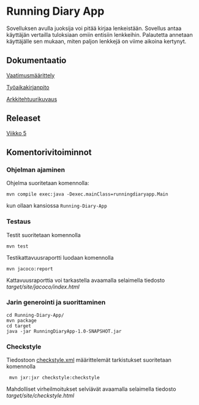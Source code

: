 # Running Diary App

Sovelluksen avulla juoksija voi pitää kirjaa lenkeistään. Sovellus antaa käyttäjän vertailla tuloksiaan omiin entisiin lenkkeihin. Palautetta annetaan käyttäjälle sen mukaan, miten paljon lenkkejä on viime aikoina kertynyt.

## Dokumentaatio

[Vaatimusmäärittely](https://github.com/Sendouc/ot-harjoitustyo/blob/master/dokumentaatio/vaatimusmaarittely.md)

[Työaikakirjanpito](https://github.com/Sendouc/ot-harjoitustyo/blob/master/dokumentaatio/tuntikirjanpito.md)

[Arkkitehtuurikuvaus](https://github.com/Sendouc/ot-harjoitustyo/blob/master/dokumentaatio/arkkitehtuuri.md)

## Releaset

[Viikko 5](https://github.com/Sendouc/ot-harjoitustyo/releases/tag/viikko5)

## Komentorivitoiminnot

### Ohjelman ajaminen

Ohjelma suoritetaan komennolla:

```
mvn compile exec:java -Dexec.mainClass=runningdiaryapp.Main
```

kun ollaan kansiossa `Running-Diary-App`

### Testaus

Testit suoritetaan komennolla

```
mvn test
```

Testikattavuusraportti luodaan komennolla

```
mvn jacoco:report
```

Kattavuusraporttia voi tarkastella avaamalla selaimella tiedosto _target/site/jacoco/index.html_

### Jarin generointi ja suorittaminen

```
cd Running-Diary-App/
mvn package
cd target
java -jar RunningDiaryApp-1.0-SNAPSHOT.jar
```

### Checkstyle

Tiedostoon [checkstyle.xml](https://github.com/mluukkai/OtmTodoApp/blob/master/checkstyle.xml) määrittelemät tarkistukset suoritetaan komennolla

```
 mvn jxr:jxr checkstyle:checkstyle
```

Mahdolliset virheilmoitukset selviävät avaamalla selaimella tiedosto _target/site/checkstyle.html_
